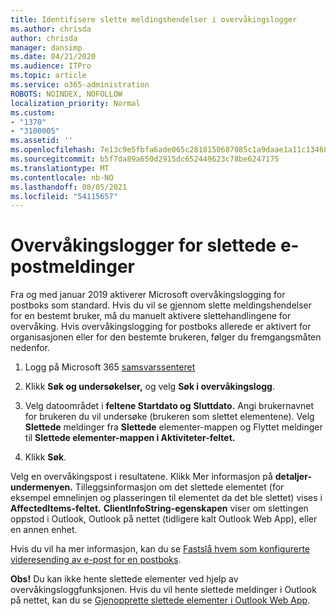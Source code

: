 ```yaml
---
title: Identifisere slette meldingshendelser i overvåkingslogger
ms.author: chrisda
author: chrisda
manager: dansimp
ms.date: 04/21/2020
ms.audience: ITPro
ms.topic: article
ms.service: o365-administration
ROBOTS: NOINDEX, NOFOLLOW
localization_priority: Normal
ms.custom:
- "1370"
- "3100005"
ms.assetid: ''
ms.openlocfilehash: 7e13c9e5fbfa6ade065c2810150687085c1a9daae1a11c134688ec9a83ad37d9
ms.sourcegitcommit: b5f7da89a650d2915dc652449623c78be6247175
ms.translationtype: MT
ms.contentlocale: nb-NO
ms.lasthandoff: 08/05/2021
ms.locfileid: "54115657"
---
```

# <a name="audit-logs-for-deleted-email-messages"></a>Overvåkingslogger for slettede e-postmeldinger

Fra og med januar 2019 aktiverer Microsoft overvåkingslogging for postboks som standard. Hvis du vil se gjennom slette meldingshendelser for en bestemt bruker, må du manuelt aktivere slettehandlingene for overvåking. Hvis overvåkingslogging for postboks allerede er aktivert for organisasjonen eller for den bestemte brukeren, følger du fremgangsmåten nedenfor.

1. Logg på Microsoft 365 [samsvarssenteret](https://protection.office.com/)

2. Klikk **Søk og undersøkelser,** og velg **Søk i overvåkingslogg**.

3. Velg datoområdet i **feltene Startdato og** **Sluttdato.** Angi brukernavnet for brukeren du vil undersøke (brukeren som slettet elementene). Velg **Slettede** meldinger fra **Slettede** elementer-mappen og Flyttet meldinger til **Slettede elementer-mappen i Aktiviteter-feltet.**

4. Klikk **Søk**.

Velg en overvåkingspost i resultatene. Klikk Mer informasjon på **detaljer-undermenyen.** Tilleggsinformasjon om det slettede elementet (for eksempel emnelinjen og plasseringen til elementet da det ble slettet) vises i **AffectedItems-feltet.** **ClientInfoString-egenskapen** viser om slettingen oppstod i Outlook, Outlook på nettet (tidligere kalt Outlook Web App), eller en annen enhet.

Hvis du vil ha mer informasjon, kan du se [Fastslå hvem som konfigurerte videresending av e-post for en postboks](/microsoft-365/compliance/auditing-troubleshooting-scenarios#determine-if-a-user-deleted-email-items).

**Obs!** Du kan ikke hente slettede elementer ved hjelp av overvåkingsloggfunksjonen. Hvis du vil hente slettede meldinger i Outlook på nettet, kan du se [Gjenopprette slettede elementer i Outlook Web App](https://support.office.com/article/C3D8FC15-EEEF-4F1C-81DF-E27964B7EDD4).
